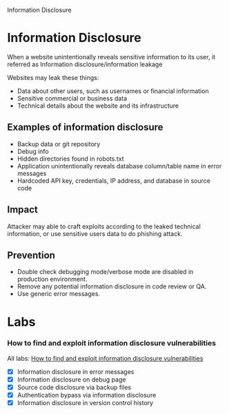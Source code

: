 Information Disclosure

# Information Disclosure

When a website unintentionally reveals sensitive information to its user, it referred as Information disclosure/information leakage

Websites may leak these things:
- Data about other users, such as usernames or financial information
- Sensitive commercial or business data
- Technical details about the website and its infrastructure

## Examples of information disclosure

- Backup data or git repository
- Debug info
- Hidden directories found in robots.txt
- Application unintentionally reveals database column/table name in error messages
- Hardcoded API key, credentials, IP address, and database in source code

## Impact

Attacker may able to craft exploits according to the leaked technical information, or use sensitive users data to do phishing attack.

## Prevention

- Double check debugging mode/verbose mode are disabled in production environment.
- Remove any potential information disclosure in code review or QA.
- Use generic error messages.

# Labs

### How to find and exploit information disclosure vulnerabilities
All labs: [How to find and exploit information disclosure vulnerabilities](01-exploit-information-disclosure-vulnerabilities.md) 

- [x] Information disclosure in error messages
- [x] Information disclosure on debug page
- [x] Source code disclosure via backup files
- [x] Authentication bypass via information disclosure
- [x] Information disclosure in version control history